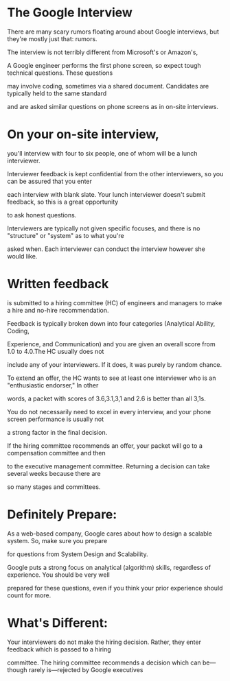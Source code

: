 # The Google Interview

There are many scary rumors floating around about Google interviews, but they're mostly just that: rumors.

The interview is not terribly different from Microsoft's or Amazon's,

A Google engineer performs the first phone screen, so expect tough technical questions. These questions

may involve coding, sometimes via a shared document. Candidates are typically held to the same standard

and are asked similar questions on phone screens as in on-site interviews.

# On your on-site interview, 

you'll interview with four to six people, one of whom will be a lunch interviewer.

Interviewer feedback is kept confidential from the other interviewers, so you can be assured that you enter

each interview with blank slate. Your lunch interviewer doesn't submit feedback, so this is a great opportunity 

to ask honest questions.

Interviewers are typically not given specific focuses, and there is no "structure" or "system" as to what you're

asked when. Each interviewer can conduct the interview however she would like.

# Written feedback 

is submitted to a hiring committee (HC) of engineers and managers to make a hire and no-hire recommendation. 

Feedback is typically broken down into four categories (Analytical Ability, Coding,

Experience, and Communication) and you are given an overall score from 1.0 to 4.0.The HC usually does not

include any of your interviewers. If it does, it was purely by random chance.

To extend an offer, the HC wants to see at least one interviewer who is an "enthusiastic endorser," In other

words, a packet with scores of 3.6,3.1,3,1 and 2.6 is better than all 3,1s.

You do not necessarily need to excel in every interview, and your phone screen performance is usually not

a strong factor in the final decision.

If the hiring committee recommends an offer, your packet will go to a compensation committee and then

to the executive management committee. Returning a decision can take several weeks because there are

so many stages and committees.

# Definitely Prepare:

As a web-based company, Google cares about how to design a scalable system. So, make sure you prepare

for questions from System Design and Scalability.

Google puts a strong focus on analytical (algorithm) skills, regardless of experience. You should be very well

prepared for these questions, even if you think your prior experience should count for more.

# What's Different:

Your interviewers do not make the hiring decision. Rather, they enter feedback which is passed to a hiring

committee. The hiring committee recommends a decision which can be—though rarely is—rejected by Google executives

